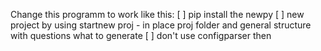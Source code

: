 Change this programm to work like this:
[ ] pip install the newpy
[ ] new project by using startnew proj - in place proj folder and general structure with questions what to generate
[ ] don't use configparser then
